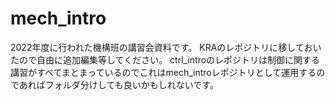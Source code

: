 # mech_intro
2022年度に行われた機構班の講習会資料です。
KRAのレポジトリに移しておいたので自由に追加編集等してください。
ctrl_introのレポジトリは制御に関する講習がすべてまとまっているのでこれはmech_introレポジトリとして運用するのであればフォルダ分けしても良いかもしれないです。
